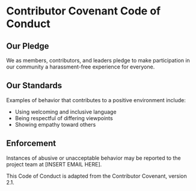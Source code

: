 # Contributor Covenant Code of Conduct

## Our Pledge
We as members, contributors, and leaders pledge to make participation in our community a harassment-free experience for everyone.

## Our Standards
Examples of behavior that contributes to a positive environment include:
* Using welcoming and inclusive language
* Being respectful of differing viewpoints
* Showing empathy toward others

## Enforcement
Instances of abusive or unacceptable behavior may be reported to the project team at [INSERT EMAIL HERE].

This Code of Conduct is adapted from the Contributor Covenant, version 2.1.
